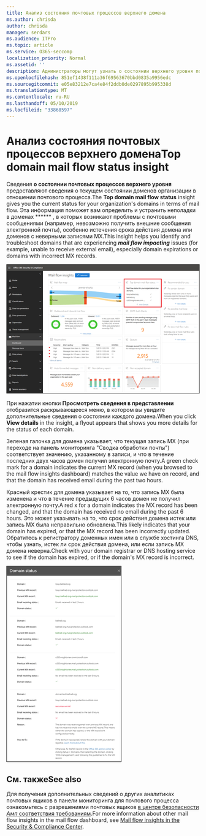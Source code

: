 ```yaml
---
title: Анализ состояния почтовых процессов верхнего домена
ms.author: chrisda
author: chrisda
manager: serdars
ms.audience: ITPro
ms.topic: article
ms.service: O365-seccomp
localization_priority: Normal
ms.assetid: ''
description: Администраторы могут узнать о состоянии верхнего уровня почтовых ящиков в почтовых процессах в панели мониторинга "почтовый ящик" в центре безопасности _Амп_.
ms.openlocfilehash: 851ef1438f111a36f69563670bbd0835a9956edc
ms.sourcegitcommit: e05e83212e7ca4e84f2ddb0de0297895b995338d
ms.translationtype: MT
ms.contentlocale: ru-RU
ms.lasthandoff: 05/10/2019
ms.locfileid: "33868597"
---
```

# <a name="top-domain-mail-flow-status-insight"></a><span data-ttu-id="2c5f6-103">Анализ состояния почтовых процессов верхнего домена</span><span class="sxs-lookup"><span data-stu-id="2c5f6-103">Top domain mail flow status insight</span></span>

<span data-ttu-id="2c5f6-104">Сведения **о состоянии почтовых процессов верхнего уровня** предоставляют сведения о текущем состоянии доменов организации в отношении почтового процесса.</span><span class="sxs-lookup"><span data-stu-id="2c5f6-104">The **Top domain mail flow status** insight gives you the current status for your organization's domains in terms of mail flow.</span></span> <span data-ttu-id="2c5f6-105">Эта информация поможет вам определить и устранить неполадки в доменах \*\*\*\*\*\* , в которых возникают проблемы с почтовыми сообщениями (например, невозможно получить внешние сообщения электронной почты), особенно истечения срока действия домена или доменов с неверными записями MX.</span><span class="sxs-lookup"><span data-stu-id="2c5f6-105">This insight helps you identify and troubleshoot domains that are experiencing ***mail flow impacting*** issues (for example, unable to receive external email), especially domain expirations or domains with incorrect MX records.</span></span>

![Состояние поверх верхнего уровня домена в панели мониторинга "почтовые потоки" в центре безопасности _Амп_ соответствия требованиям](media/domain-mail-flow-status-selected.png)

<span data-ttu-id="2c5f6-107">При нажатии кнопки **Просмотреть сведения в представлении** отобразится раскрывающееся меню, в котором вы увидите дополнительные сведения о состоянии каждого домена.</span><span class="sxs-lookup"><span data-stu-id="2c5f6-107">When you click **View details** in the insight, a flyout appears that shows you more details for the status of each domain.</span></span>

<span data-ttu-id="2c5f6-108">Зеленая галочка для домена указывает, что текущая запись MX (при переходе на панель мониторинга "Сводка обработки почты") соответствует значению, указанному в записи, и что в течение последних двух часов домен получил электронную почту.</span><span class="sxs-lookup"><span data-stu-id="2c5f6-108">A green check mark for a domain indicates the current MX record (when you browsed to the mail flow insights dashboard) matches the value we have on record, and that the domain has received email during the past two hours.</span></span>

<span data-ttu-id="2c5f6-109">Красный крестик для домена указывает на то, что запись MX была изменена и что в течение предыдущих 6 часов домен не получил электронную почту.</span><span class="sxs-lookup"><span data-stu-id="2c5f6-109">A red x for a domain indicates the MX record has been changed, and that the domain has received no email during the past 6 hours.</span></span> <span data-ttu-id="2c5f6-110">Это может указывать на то, что срок действия домена истек или запись MX была неправильно обновлена.</span><span class="sxs-lookup"><span data-stu-id="2c5f6-110">This likely indicates that your domain has expired, or that the MX record has been incorrectly updated.</span></span> <span data-ttu-id="2c5f6-111">Обратитесь к регистратору доменных имен или в службе хостинга DNS, чтобы узнать, истек ли срок действия домена, или если запись MX домена неверна.</span><span class="sxs-lookup"><span data-stu-id="2c5f6-111">Check with your domain registrar or DNS hosting service to see if the domain has expired, or if the domain's MX record is incorrect.</span></span>

![Всплывающее окно сведений в самом верхнем состоянии управления состоянием неактивных доменов](media/domain-mail-flow-status-flyout.png)

## <a name="see-also"></a><span data-ttu-id="2c5f6-113">См. также</span><span class="sxs-lookup"><span data-stu-id="2c5f6-113">See also</span></span>

<span data-ttu-id="2c5f6-114">Для получения дополнительных сведений о других аналитиках почтовых ящиков в панели мониторинга для почтового процесса ознакомьтесь с разрешениями почтовых ящиков [в центре безопасности _Амп_ соответствия требованиям](mail-flow-insights-v2.md).</span><span class="sxs-lookup"><span data-stu-id="2c5f6-114">For more information about other mail flow insights in the mail flow dashboard, see [Mail flow insights in the Security & Compliance Center](mail-flow-insights-v2.md).</span></span>
